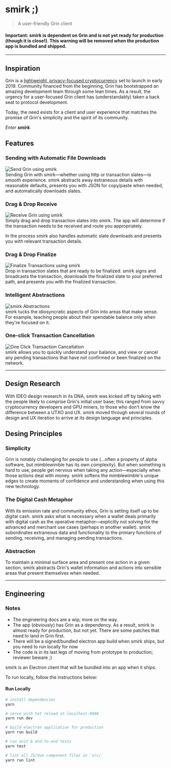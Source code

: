 # smirk ;)
> A user-friendly Grin client

#### Important: smirk is dependent on Grin and is not yet ready for production (though it is close!). This warning will be removed when the production app is bundled and shipped.

----

## Inspiration
Grin is a [lightweight, privacy-focused cryptocurrency](http://grin-tech.org) set to launch in early 2019. Community financed from the beginning, Grin has bootstrapped an amazing development team through some lean times. As a result, the urgency for a user-focused Grin client has (understandably) taken a back seat to protocol development.

Today, the need exists for a client and user experience that matches the promise of Grin's simplicity and the spirit of its community. 

_Enter __smirk__._

## Features

### Sending with Automatic File Downloads
![Send Grin using smirk](https://media.giphy.com/media/1wpMxeEcqgUKCnfQ9f/giphy.gif)<br />
Sending Grin with smirk—whether using http or transaction slates—is smooth experience. smirk abstracts away extraneous details with reasonable defaults, presents you with JSON for copy/paste when needed, and automatically downloads slates.

### Drag & Drop Receive
![Receive Grin using smirk](https://media.giphy.com/media/fWgfStX6XoLa0VkcQY/giphy.gif)<br />
Simply drag and drop transaction slates into smirk. The app will determine if the transaction needs to be received and route you appropriately. 

In the process smirk also handles automatic slate downloads and presents you with relevant transaction details.

### Drag & Drop Finalize
![Finalize Transactions using smirk](https://media.giphy.com/media/31Yk1dd6KraitdkJfv/giphy.gif)<br />
Drop in transaction slates that are ready to be finalized. smirk signs and broadcasts the transaction, downloads the finalized slate to your preferred path, and presents you with the finalized transaction.

### Intelligent Abstractions
![smirk Abstractions](https://media.giphy.com/media/47K4g01GHYl8es6nAZ/giphy.gif)<br />
smirk tucks the idiosyncratic aspects of Grin into areas that make sense. For example, teaching people about their spendable balance only when they're focused on it.

### One-click Transaction Cancellation
![One Click Transaction Cancellation](https://media.giphy.com/media/1ziD7JGMnq9Eh29GKU/giphy.gif)<br />
smirk allows you to quickly understand your balance, and view or cancel any pending transactions that have not confirmed or been finalized on the network.

-----

## Design Research
With IDEO design research in its DNA, smirk was kicked off by talking with the people likely to comprise Grin's initial user base; this ranged from savvy cryptocurrency developers and GPU miners, to those who don't know the difference between a UTXO and UX. smirk moved through several rounds of design and UX iteration to arrive at its design language and principles.

## Desing Principles

### Simplicity
Grin is notably challenging for people to use (...often a property of alpha software, but mimblewimble has its own complexity). But when something is hard to use, people get nervous when taking any action—especially when those actions deal with money. smirk softens the mimblewimble's unique edges to create moments of confidence and understanding when using this new technology. 

### The Digital Cash Metaphor
With its emission rate and community ethos, Grin is setting itself up to be digital cash. smirk asks what is necessary when a wallet deals primarily with digital cash as the operative metaphor—explicitly not solving for the advanced and merchant use cases (perhaps in another wallet). smirk subordinates extraneous data and functionality to the prmiary functions of sending, receiving, and managing pending transactions.

### Abstraction
To maintain a minimal surface area and present one action in a given section, smirk abstracts Grin's wallet information and actions into sensible areas that present themselves when needed.

-----

## Engineering 

### Notes
- The engineering docs are a wip; more on the way.
- The app (obviously) has Grin as a dependency. As a result, smirk is almost ready for production, but not yet. There are some patches that need to land in Grin first.
- There will be a signed/bundled electron app build when smirk ships, but you need to run locally for now
- The code is in its last legs of moving from prototype to production; reviewer beware ;)

smirk is an Electron client that will be bundled into an app when it ships. 

To run locally, follow the instructions below: 

#### Run Locally

``` bash
# install dependencies
yarn

# serve with hot reload at localhost:9080
yarn run dev

# build electron application for production
yarn run build

# run unit & end-to-end tests
yarn test

# lint all JS/Vue component files in `src/`
yarn run lint

```
